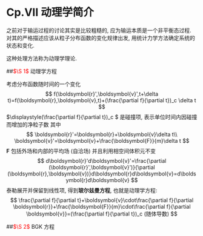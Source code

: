 # Cp.VII 动理学简介

之前对于输运过程的讨论其实是比较粗糙的, 应为输运本质是一个非平衡态过程. 对其的严格描述应该从粒子分布函数的变化规律出发, 用统计力学方法确定系统的状态和变化. 

这种处理方法称为动理学理论.

##<font color='red'>$\S 1$ </font>动理学方程

考虑分布函数随时间的一个变化
$$
f(\boldsymbol{r}',\boldsymbol{v}',t+\delta t)=f(\boldsymbol{r},\boldsymbol{v},t)+(\frac{\partial f}{\partial t})_c \delta t
$$
$\displaystyle(\frac{\partial f}{\partial t})_c $ 是碰撞项, 表示单位时间内因碰撞而增加的净粒子数
其中
$$
\boldsymbol{r}'=\boldsymbol{r}+\boldsymbol{v}\delta t\\
\boldsymbol{v}'=\boldsymbol{v}+\frac{\boldsymbol{F}}{m}\delta t
$$
$\boldsymbol{F}$ 包括外场和内部的平均场 (自洽场)
并且利用相空间体积元不变
$$
d\boldsymbol{r}'d\boldsymbol{v}'=\frac{\partial (\boldsymbol{r}',\boldsymbol{v}')}{\partial (\boldsymbol{r},\boldsymbol{v})}d\boldsymbol{r}d\boldsymbol{v}=d\boldsymbol{r}d\boldsymbol{v}
$$
泰勒展开并保留到线性项, 得到**玻尔兹曼方程**, 也就是动理学方程:
$$
\frac{\partial f}{\partial t}+\boldsymbol{v}\cdot\frac{\partial f}{\partial \boldsymbol{r}}+\frac{\boldsymbol{F}}{m}\cdot\frac{\partial f}{\partial \boldsymbol{v}}=(\frac{\partial f}{\partial t})_c (随体导数)
$$

##<font color='red'>$\S 2$ </font>BGK 方程
